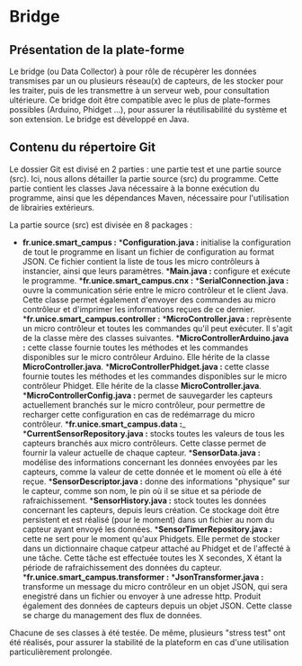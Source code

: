 Bridge
======

Présentation de la plate-forme
---------

Le bridge (ou Data Collector) à pour rôle de récupèrer les données transmises par un ou plusieurs réseau(x) de capteurs,
de les stocker pour les traiter, puis de les transmettre à un serveur web, pour consultation ultérieure. 
Ce bridge doit être compatible avec le plus de plate-formes possibles (Arduino, Phidget ...), pour assurer la réutilisabilité
du système et son extension. 
Le bridge est développé en Java. 

Contenu du répertoire Git
---------

Le dossier Git est divisé en 2 parties : une partie test et une partie source (src). Ici, nous allons détailler la partie
source (src) du programme. 
Cette partie contient les classes Java nécessaire à la bonne exécution du programme, ainsi que les dépendances Maven, 
nécessaire pour l'utilisation de librairies extérieurs. 

La partie source (src) est divisée en 8 packages : 
* __fr.unice.smart_campus :__
    *__Configuration.java :__ initialise la configuration de tout le programme en lisant un fichier de configuration au format JSON. Ce fichier contient la liste de tous les micro contrôleurs à instancier, ainsi que leurs paramètres.
    *__Main.java :__ configure et exécute le programme.
*__fr.unice.smart_campus.cnx :__ 
    *__SerialConnection.java :__ ouvre la communication série entre le micro contrôleur et le client Java. Cette classe permet également d'envoyer des commandes au micro contrôleur et d'imprimer les informations reçues de ce dernier.
*__fr.unice.smart_campus.controller :__
    *__MicroController.java :__ reprèsente un micro contrôleur et toutes les commandes qu'il peut exécuter. Il s'agit de la classe mère des classes suivantes.
    *__MicroControllerArduino.java :__ cette classe fournie toutes les méthodes et les commandes disponibles sur le micro contrôleur Arduino. Elle hérite de la classe __MicroController.java__.
    *__MicroControllerPhidget.java :__ cette classe fournie toutes les méthodes et les commandes disponibles sur le micro contrôleur Phidget. Elle hérite de la classe __MicroController.java__.
    *__MicroControllerConfig.java :__ permet de sauvegarder les capteurs actuellement branchés sur le micro contrôleur, pour permettre de recharger cette configuration en cas de redémarrage du micro contrôleur.
*__fr.unice.smart_campus.data :___
   *__CurrentSensorRepository.java :__ stocks toutes les valeurs de tous les capteurs branchés aux micro contrôleurs. Cette classe permet de fournir la valeur actuelle de chaque capteur.
   *__SensorData.java :__ modélise des informations concernant les données envoyées par les capteurs, comme la valeur de cette donnée et le moment où elle à été reçue. 
   *__SensorDescriptor.java :__ donne des informations "physique" sur le capteur, comme son nom, le pin où il se situe et sa période de rafraichissement. 
   *__SensorHistory.java :__ stock toutes les données concernant les capteurs, depuis leurs création. Ce stockage doit être persistent et est réalisé (pour le moment) dans un fichier au nom du capteur ayant envoyé les données.
   *__SensorTimerRepository.java :__ cette ne sert pour le moment qu'aux Phidgets. Elle permet de stocker dans un dictionnaire chaque catpeur attaché au Phidget et de l'affecté à une tâche. Cette tâche est effectuée toutes les X secondes, X étant la période de rafraichissement des données du capteur. 
*__fr.unice.smart_campus.transformer :__ 
   *__JsonTransformer.java :__ transforme un message du micro contrôleur en un objet JSON, qui sera enegistré dans un fichier ou envoyer à une adresse http. Produit également des données de capteurs depuis un objet JSON. Cette classe se charge du management des flux de données. 

Chacune de ses classes à été testée. De même, plusieurs "stress test" ont été réalisés, pour assurer la stabilité de la plateform en cas d'une utilisation particulièrement prolongée.

